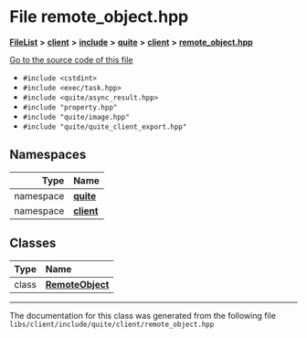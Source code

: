 

# File remote\_object.hpp



[**FileList**](files.md) **>** [**client**](dir_66fcfc6cbdc0959ca004c79e577b2983.md) **>** [**include**](dir_69eac062172cc3dd38536daddef8f6c7.md) **>** [**quite**](dir_4b2f86ac1ca33b50681e1a9febdc0774.md) **>** [**client**](dir_7d6276c65eb2c4014d2f0c2cacdec3f0.md) **>** [**remote\_object.hpp**](client_2include_2quite_2client_2remote__object_8hpp.md)

[Go to the source code of this file](client_2include_2quite_2client_2remote__object_8hpp_source.md)



* `#include <cstdint>`
* `#include <exec/task.hpp>`
* `#include <quite/async_result.hpp>`
* `#include "property.hpp"`
* `#include "quite/image.hpp"`
* `#include "quite/quite_client_export.hpp"`













## Namespaces

| Type | Name |
| ---: | :--- |
| namespace | [**quite**](namespacequite.md) <br> |
| namespace | [**client**](namespacequite_1_1client.md) <br> |


## Classes

| Type | Name |
| ---: | :--- |
| class | [**RemoteObject**](classquite_1_1client_1_1RemoteObject.md) <br> |



















































------------------------------
The documentation for this class was generated from the following file `libs/client/include/quite/client/remote_object.hpp`

